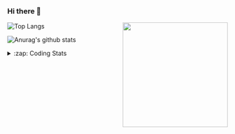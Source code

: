 ### Hi there 👋

<!--
**tao8687/tao8687** is a ✨ _special_ ✨ repository because its `README.md` (this file) appears on your GitHub profile.

Here are some ideas to get you started:

- 🔭 I’m currently working on ...
- 🌱 I’m currently learning ...
- 👯 I’m looking to collaborate on ...
- 🤔 I’m looking for help with ...
- 💬 Ask me about ...
- 📫 How to reach me: ...
- 😄 Pronouns: ...
- ⚡ Fun fact: ...
-->

<img align='right' src="https://media.giphy.com/media/M9gbBd9nbDrOTu1Mqx/giphy.gif" width="240">

  
![Top Langs](https://github-readme-stats.vercel.app/api/top-langs/?username=tao8687&layout=compact&title_color=23238E&text_color=A67D3D)

![Anurag's github stats](https://github-readme-stats.vercel.app/api?username=tao8687&show_icons=true&&text_color=A67D3D&title_color=23238E&show_icons=false&count_private=true&hide=stars)

<details>
  <summary>:zap: Coding Stats</summary>
  <br>
    
<!--START_SECTION:waka-->

```txt
From: 27 November 2024 - To: 04 December 2024

C++                   9 hrs 32 mins   █████████████░░░░░░░░░░░░   52.24 %
Other                 2 hrs 35 mins   ███▓░░░░░░░░░░░░░░░░░░░░░   14.23 %
C                     2 hrs 34 mins   ███▓░░░░░░░░░░░░░░░░░░░░░   14.07 %
Python                1 hr 23 mins    ██░░░░░░░░░░░░░░░░░░░░░░░   07.66 %
CMake                 49 mins         █░░░░░░░░░░░░░░░░░░░░░░░░   04.54 %
```

<!--END_SECTION:waka-->
</details>
